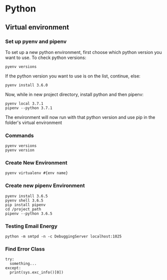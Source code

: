 # Python

## Virtual environment

### Set up pyenv and pipenv

To set up a new python environment, first choose
which python version you want to use. To check
python versions:

    pyenv versions

If the python version you want to use is on the list,
continue, else:

    pyenv install 3.6.0

Now, while in new project directory, install python and
then pipenv:

    pyenv local 3.7.1
    pipenv --python 3.7.1

The environment will now run with that python version
and use pip in the folder's virtual environment

### Commands

    pyenv versions
    pyenv version

### Create New Environment

    pyenv virtualenv #{env name}

### Create new pipenv Environment

    pyenv install 3.6.5
    pyenv shell 3.6.5
    pip install pipenv
    cd /project_path
    pipenv --python 3.6.5

### Testing Email Energy

    python -m smtpd -n -c DebuggingServer localhost:1025
    
    
### Find Error Class
    try:
      something...
    except:
      print(sys.exc_info()[0])
